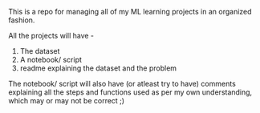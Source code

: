 This is a repo for managing all of my ML learning projects in an organized fashion.

All the projects will have  -
1. The dataset
2. A notebook/ script
3. readme explaining the dataset and the problem

The notebook/ script will also have (or atleast try to have) comments explaining all the steps and functions used as per my own understanding, which may or may not be correct ;)